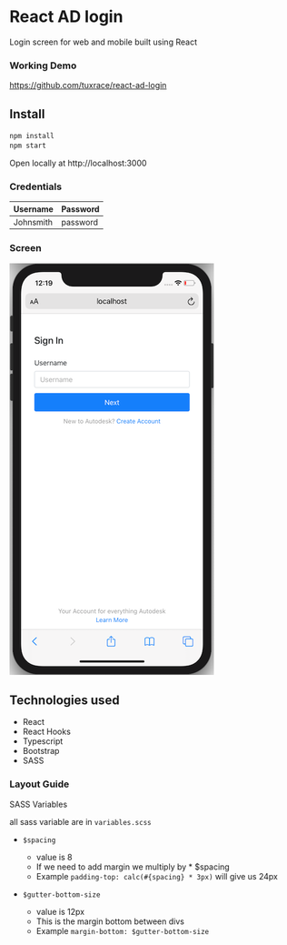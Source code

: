 # React AD login
Login screen for web and mobile built using React

### Working Demo
https://github.com/tuxrace/react-ad-login

## Install

```bash
npm install
npm start
```
Open locally at http://localhost:3000

### Credentials

| Username  | Password    | 
|---        |          ---|
| Johnsmith | password    |

### Screen
![](login.png)

## Technologies used

- React
- React Hooks
- Typescript
- Bootstrap
- SASS

### Layout Guide
SASS Variables

all sass variable are in `variables.scss`

- `$spacing`
    - value is 8
    - If we need to add margin we multiply by * $spacing
    - Example ```padding-top: calc(#{spacing} * 3px)``` will give us 24px

- `$gutter-bottom-size`
    - value is 12px
    - This is the margin bottom between divs
    - Example ```margin-bottom: $gutter-bottom-size```